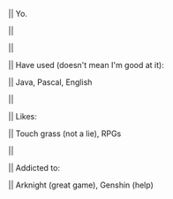 || Yo.

||

||

|| Have used (doesn't mean I'm good at it):

|| Java, Pascal, English

||

|| Likes:

|| Touch grass (not a lie), RPGs

||

|| Addicted to:

|| Arknight (great game), Genshin (help)

<!---
Roberika/Roberika is a ✨ special ✨ repository because its `README.md` (this file) appears on your GitHub profile.
You can click the Preview link to take a look at your changes.
--->
